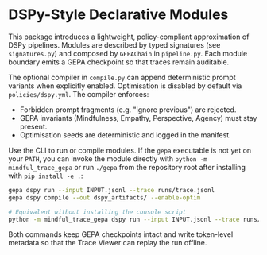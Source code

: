 # DSPy-Style Declarative Modules

This package introduces a lightweight, policy-compliant approximation of DSPy
pipelines. Modules are described by typed signatures (see `signatures.py`) and
composed by `GEPAChain` in `pipeline.py`. Each module boundary emits a GEPA
checkpoint so that traces remain auditable.

The optional compiler in `compile.py` can append deterministic prompt variants
when explicitly enabled. Optimisation is disabled by default via
`policies/dspy.yml`. The compiler enforces:

- Forbidden prompt fragments (e.g. "ignore previous") are rejected.
- GEPA invariants (Mindfulness, Empathy, Perspective, Agency) must stay present.
- Optimisation seeds are deterministic and logged in the manifest.

Use the CLI to run or compile modules. If the `gepa` executable is not yet on
your `PATH`, you can invoke the module directly with `python -m
mindful_trace_gepa` or run `./gepa` from the repository root after installing
with `pip install -e .`:

```bash
gepa dspy run --input INPUT.jsonl --trace runs/trace.jsonl
gepa dspy compile --out dspy_artifacts/ --enable-optim

# Equivalent without installing the console script
python -m mindful_trace_gepa dspy run --input INPUT.jsonl --trace runs/trace.jsonl
```

Both commands keep GEPA checkpoints intact and write token-level metadata so
that the Trace Viewer can replay the run offline.
